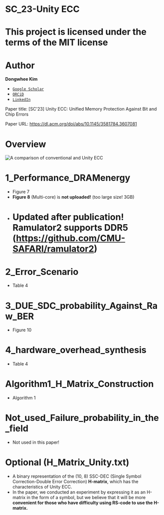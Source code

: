 # SC_23-Unity ECC

# This project is licensed under the terms of the MIT license

# Author

**Dongwhee Kim**
- [```Google Scholar```](https://scholar.google.com/citations?user=8xzqA8YAAAAJ&hl=ko&oi=ao)
- [```ORCiD```](https://orcid.org/0009-0007-1673-1931?fbclid=PAAabkpwNHesKweJ6F2eGZDnFa2sch2211hf6ZY825YKuli5V7lcN7VIfT0CA)
- [```LinkedIn```](https://www.linkedin.com/in/dongwhee-kim-5753a8290)

Paper title: [SC'23] Unity ECC: Unified Memory Protection Against Bit and Chip Errors

Paper URL: https://dl.acm.org/doi/abs/10.1145/3581784.3607081

# Overview
![A comparison of conventional and Unity ECC](https://github.com/xyz123479/SC_23_Unity-ECC/blob/main/Unity%20ECC.png)

# 1_Performance_DRAMenergy
- Figure 7
- **Figure 8** (Multi-core) is **not uploaded!** (too large size! 3GB)
- # **Updated after publication! Ramulator2 supports DDR5 (https://github.com/CMU-SAFARI/ramulator2)**

# 2_Error_Scenario
- Table 4

# 3_DUE_SDC_probability_Against_Raw_BER
- Figure 10

# 4_hardware_overhead_synthesis
- Table 4

# Algorithm1_H_Matrix_Construction
- Algorithm 1

# Not_used_Failure_probability_in_the_field
- Not used in this paper! 

# Optional (H_Matrix_Unity.txt)
- A binary representation of the (10, 8) SSC-DEC (Single Symbol Correction-Double Error Correction) **H-matrix**, which has the characteristics of Unity ECC.
- In the paper, we conducted an experiment by expressing it as an H-matrix in the form of a symbol, but we believe that it will be more **convenient for those who have difficulty using RS-code to use the H-matrix.**
